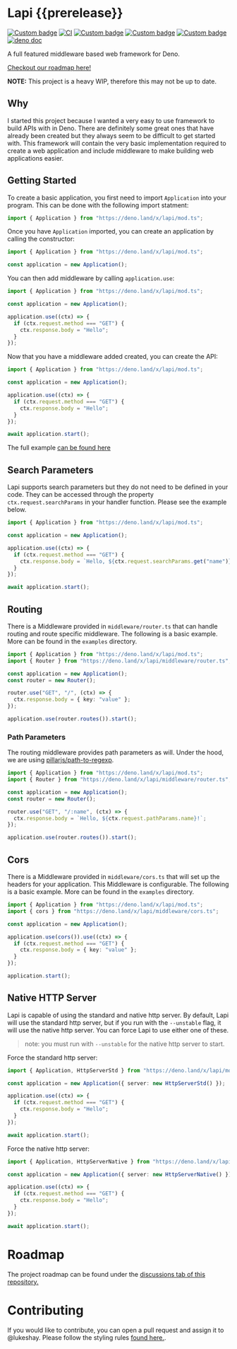 # Lapi {{prerelease}}

[![Custom badge](https://img.shields.io/endpoint?url=https%3A%2F%2Fdeno-visualizer.danopia.net%2Fshields%2Flatest-version%2Fhttps%2Fdeno.land%2Fx%2Flapi%2Fmod.ts)](https://doc.deno.land/https/deno.land/x/lapi/mod.ts)
[![CI](https://github.com/LukeShay/lapi/actions/workflows/ci.yaml/badge.svg)](https://github.com/LukeShay/lapi/actions/workflows/ci.yaml)
[![Custom badge](https://img.shields.io/endpoint?url=https%3A%2F%2Fdeno-visualizer.danopia.net%2Fshields%2Fcache-size%2Fhttps%2Fdeno.land%2Fx%2Flapi%2Fmod.ts)](https://deno.land/x/lapi)
[![Custom badge](https://img.shields.io/endpoint?url=https%3A%2F%2Fdeno-visualizer.danopia.net%2Fshields%2Fdep-count%2Fhttps%2Fdeno.land%2Fx%2Flapi%2Fmod.ts)](https://deno.land/x/lapi)
[![Custom badge](https://img.shields.io/endpoint?url=https%3A%2F%2Fdeno-visualizer.danopia.net%2Fshields%2Fupdates%2Fhttps%2Fdeno.land%2Fx%2Flapi%2Fmod.ts)](https://deno.land/x/lapi)
[![deno doc](https://doc.deno.land/badge.svg)](https://doc.deno.land/https/deno.land/x/lapi/mod.ts)

A full featured middleware based web framework for Deno.

[Checkout our roadmap here!](https://github.com/LukeShay/lapi/discussions/28)

**NOTE:** This project is a heavy WIP, therefore this may not be up to date.

## Why

I started this project because I wanted a very easy to use framework to build
APIs with in Deno. There are definitely some great ones that have already been
created but they always seem to be difficult to get started with. This framework
will contain the very basic implementation required to create a web application
and include middleware to make building web applications easier.

## Getting Started

To create a basic application, you first need to import `Application` into your
program. This can be done with the following import statment:

```typescript
import { Application } from "https://deno.land/x/lapi/mod.ts";
```

Once you have `Application` imported, you can create an application by calling
the constructor:

```typescript
import { Application } from "https://deno.land/x/lapi/mod.ts";

const application = new Application();
```

You can then add middleware by calling `application.use`:

```typescript
import { Application } from "https://deno.land/x/lapi/mod.ts";

const application = new Application();

application.use((ctx) => {
  if (ctx.request.method === "GET") {
    ctx.response.body = "Hello";
  }
});
```

Now that you have a middleware added created, you can create the API:

```typescript
import { Application } from "https://deno.land/x/lapi/mod.ts";

const application = new Application();

application.use((ctx) => {
  if (ctx.request.method === "GET") {
    ctx.response.body = "Hello";
  }
});

await application.start();
```

The full example [can be found here](./examples/basic_api.ts)

## Search Parameters

Lapi supports search parameters but they do not need to be defined in your code.
They can be accessed through the property `ctx.request.searchParams` in your
handler function. Please see the example below.

```typescript
import { Application } from "https://deno.land/x/lapi/mod.ts";

const application = new Application();

application.use((ctx) => {
  if (ctx.request.method === "GET") {
    ctx.response.body = `Hello, ${ctx.request.searchParams.get("name")}!`;
  }
});

await application.start();
```

## Routing

There is a Middleware provided in `middleware/router.ts` that can handle routing
and route specific middleware. The following is a basic example. More can be
found in the `examples` directory.

```typescript
import { Application } from "https://deno.land/x/lapi/mod.ts";
import { Router } from "https://deno.land/x/lapi/middleware/router.ts";

const application = new Application();
const router = new Router();

router.use("GET", "/", (ctx) => {
  ctx.response.body = { key: "value" };
});

application.use(router.routes()).start();
```

### Path Parameters

The routing middleware provides path parameters as will. Under the hood, we are
using [pillarjs/path-to-regexp](https://github.com/pillarjs/path-to-regexp).

```typescript
import { Application } from "https://deno.land/x/lapi/mod.ts";
import { Router } from "https://deno.land/x/lapi/middleware/router.ts";

const application = new Application();
const router = new Router();

router.use("GET", "/:name", (ctx) => {
  ctx.response.body = `Hello, ${ctx.request.pathParams.name}!`;
});

application.use(router.routes()).start();
```

## Cors

There is a Middleware provided in `middleware/cors.ts` that will set up the
headers for your application. This Middleware is configurable. The following is
a basic example. More can be found in the `examples` directory.

```typescript
import { Application } from "https://deno.land/x/lapi/mod.ts";
import { cors } from "https://deno.land/x/lapi/middleware/cors.ts";

const application = new Application();

application.use(cors()).use((ctx) => {
  if (ctx.request.method === "GET") {
    ctx.response.body = { key: "value" };
  }
});

application.start();
```

## Native HTTP Server

Lapi is capable of using the standard and native http server. By default, Lapi
will use the standard http server, but if you run with the `--unstable` flag, it
will use the native http server. You can force Lapi to use either one of these.

> note: you must run with `--unstable` for the native http server to start.

Force the standard http server:

```typescript
import { Application, HttpServerStd } from "https://deno.land/x/lapi/mod.ts";

const application = new Application({ server: new HttpServerStd() });

application.use((ctx) => {
  if (ctx.request.method === "GET") {
    ctx.response.body = "Hello";
  }
});

await application.start();
```

Force the native http server:

```typescript
import { Application, HttpServerNative } from "https://deno.land/x/lapi/mod.ts";

const application = new Application({ server: new HttpServerNative() });

application.use((ctx) => {
  if (ctx.request.method === "GET") {
    ctx.response.body = "Hello";
  }
});

await application.start();
```

# Roadmap

The project roadmap can be found under the
[discussions tab of this repository.](https://github.com/lukeshay/lapi/discussions)

# Contributing

If you would like to contribute, you can open a pull request and assign it to
@lukeshay. Please follow the styling rules
[found here.](./.github/STYLE_GUIDE.md).
